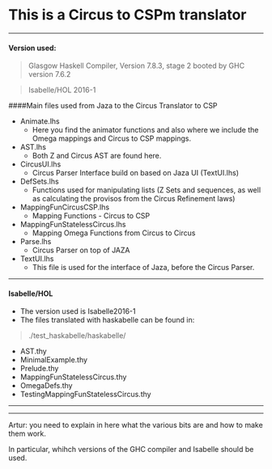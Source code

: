 # This is a Circus to CSPm translator

***
#### Version used:

> Glasgow Haskell Compiler, Version 7.8.3, stage 2 booted by GHC version 7.6.2

> Isabelle/HOL 2016-1

####Main files used from Jaza to the Circus Translator to CSP

*  Animate.lhs
	+ Here you find the animator functions and also where we include the Omega mappings and Circus to CSP mappings.
* AST.lhs
	+ Both Z and Circus AST are found here.
* CircusUI.lhs
	+ Circus Parser Interface build on based on Jaza UI (TextUI.lhs)
* DefSets.lhs
	+ Functions used for manipulating lists (Z Sets and sequences, as well as calculating the provisos from the Circus Refinement laws)
* MappingFunCircusCSP.lhs
	+ Mapping Functions - Circus to CSP
* MappingFunStatelessCircus.lhs
	+ Mapping Omega Functions from Circus to Circus
* Parse.lhs
	+ Circus Parser on top of JAZA
* TextUI.lhs
	+ This file is used for the interface of Jaza, before the Circus Parser.


***
#### Isabelle/HOL

* The version used is Isabelle2016-1
* The files translated with haskabelle can be found in:
> ./test_haskabelle/haskabelle/

* AST.thy
* MinimalExample.thy
* Prelude.thy
* MappingFunStatelessCircus.thy
* OmegaDefs.thy
* TestingMappingFunStatelessCircus.thy

------------------------------------------------------------------------------------------------------------------------

***

Artur: you need to explain in here what the various bits are and how to make them work.

In particular, whihch versions of the GHC compiler and Isabelle should be used.